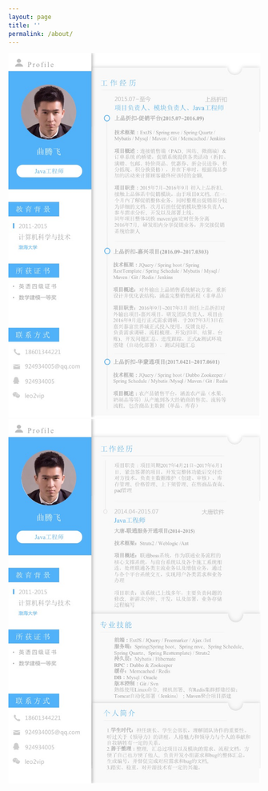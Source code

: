 ```yaml
---
layout: page
title: ''
permalink: /about/
---
```

![](/assets/resume1.jpg)
![](/assets/resume2.jpg)
